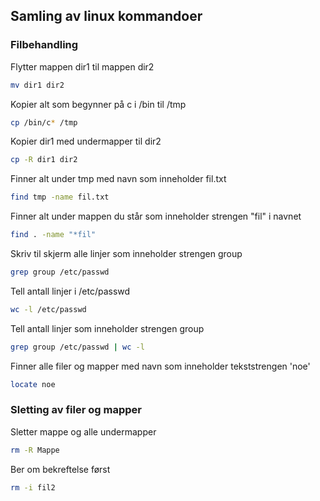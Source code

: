 ## Samling av linux kommandoer

### Filbehandling
Flytter mappen dir1 til mappen dir2
```Bash
mv dir1 dir2
```

Kopier alt som begynner på c i /bin til /tmp
```Bash
cp /bin/c* /tmp
```

Kopier dir1 med undermapper til dir2
```Bash
cp -R dir1 dir2
```

Finner alt under tmp med navn som inneholder fil.txt
```Bash
find tmp -name fil.txt
```

Finner alt under mappen du står som inneholder strengen "fil" i navnet
```Bash
find . -name "*fil"
```

Skriv til skjerm alle linjer som inneholder strengen group
```Bash
grep group /etc/passwd
```

Tell antall linjer i /etc/passwd
```Bash
wc -l /etc/passwd
```

Tell antall linjer som inneholder strengen group
```Bash
grep group /etc/passwd | wc -l
```

Finner alle filer og mapper med navn som inneholder tekststrengen 'noe'
```Bash
locate noe
```

### Sletting av filer og mapper
Sletter mappe og alle undermapper
```Bash
rm -R Mappe
```

Ber om bekreftelse først
```Bash
rm -i fil2
```